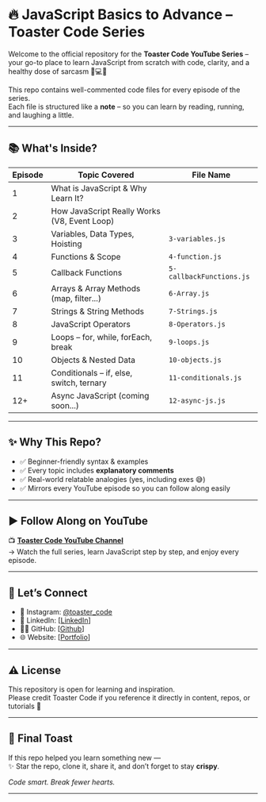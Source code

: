 # 🔥 JavaScript Basics to Advance – Toaster Code Series

Welcome to the official repository for the **Toaster Code YouTube Series** – your go-to place to learn JavaScript from scratch with code, clarity, and a healthy dose of sarcasm 🧠💻🔥

This repo contains well-commented code files for every episode of the series.  
Each file is structured like a **note** – so you can learn by reading, running, and laughing a little.

---

## 📚 What's Inside?

| Episode | Topic Covered                                | File Name                |
| ------- | -------------------------------------------- | ------------------------ |
| 1       | What is JavaScript & Why Learn It?           |                          |
| 2       | How JavaScript Really Works (V8, Event Loop) |
| 3       | Variables, Data Types, Hoisting              | `3-variables.js`         |
| 4       | Functions & Scope                            | `4-function.js`          |
| 5       | Callback Functions                           | `5-callbackFunctions.js` |
| 6       | Arrays & Array Methods (map, filter...)      | `6-Array.js`             |
| 7       | Strings & String Methods                     | `7-Strings.js`           |
| 8       | JavaScript Operators                         | `8-Operators.js`         |
| 9       | Loops – for, while, forEach, break           | `9-loops.js`             |
| 10      | Objects & Nested Data                        | `10-objects.js`          |
| 11      | Conditionals – if, else, switch, ternary     | `11-conditionals.js`     |
| 12+     | Async JavaScript (coming soon...)            | `12-async-js.js`         |

---

## ✨ Why This Repo?

- ✅ Beginner-friendly syntax & examples
- ✅ Every topic includes **explanatory comments**
- ✅ Real-world relatable analogies (yes, including exes 😅)
- ✅ Mirrors every YouTube episode so you can follow along easily

---

## ▶️ Follow Along on YouTube

📺 **[Toaster Code YouTube Channel](https://youtube.com/@toaster_code)**  
→ Watch the full series, learn JavaScript step by step, and enjoy every episode.

---

## 🤝 Let’s Connect

- 📸 Instagram: [@toaster_code](https://instagram.com/toaster_code)
- 💼 LinkedIn: [[LinkedIn](https://www.linkedin.com/in/priyanshudubey/)]
- 🧑‍💻 GitHub: [[Github](https://github.com/priyanshudubey/complete-javascript)]
- 🌐 Website: [[Portfolio](https://priyanshudubey.com/)]

---

## ⚠️ License

This repository is open for learning and inspiration.  
Please credit Toaster Code if you reference it directly in content, repos, or tutorials 🙌

---

## 🍞 Final Toast

If this repo helped you learn something new —  
✨ Star the repo, clone it, share it, and don’t forget to stay **crispy**.

_Code smart. Break fewer hearts._

---

